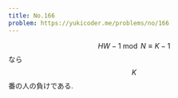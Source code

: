 ```yaml
---
title: No.166
problem: https://yukicoder.me/problems/no/166
---
```

$$ HW-1 \bmod N \equiv K-1 $$ なら $$ K $$ 番の人の負けである.
